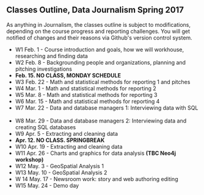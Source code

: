 ## Classes Outline, Data Journalism Spring 2017

[//]: # (1. Each class title links to it's class .md document.
2. Each class .md includes class details, including links to assignments that are written as assignment-number or assignment-deadline .md, readings and required software.
3. Data for assignments goes in the `data` folder.)


As anything in Journalism, the classes outline is subject to modifications, depending on the course progress and reporting challenges. You will get notified of changes and their reasons via Github's version control system.

* W1 Feb. 1 - Course introduction and goals, how we will workhouse, researching and finding data 
* W2 Feb. 8 - Backgrounding people and organizations, planning and pitching investigations
* **Feb. 15. NO CLASS, MONDAY SCHEDULE**
* W3 Feb. 22 - Math and statistical methods for reporting 1 and pitches
* W4 Mar. 1 - Math and statistical methods for reporting 2
* W5 Mar. 8 - Math and statistical methods for reporting 3
* W6 Mar. 15 - Math and statistical methods for reporting 4
* W7 Mar. 22 - Data and database managers 1: Interviewing data with SQL  
* W8 Mar. 29 - Data and database managers 2: Interviewing data and creating SQL databases 
* W9 Apr. 5 - Extracting and cleaning data 
* **Apr. 12. NO CLASS. SPRINGBREAK**
* W10 Apr. 19 - Extracting and cleaning data
* W11 Apr. 26 - Charts and graphics for data analysis **(TBC Neo4j workshop)**
* W12 May. 3 - GeoSpatial Analysis 1
* W13 May. 10 - GeoSpatial Analysis 2
* W 14 May. 17 - Newsroom work: story and web authoring editing
* W15 May. 24 - Demo day
